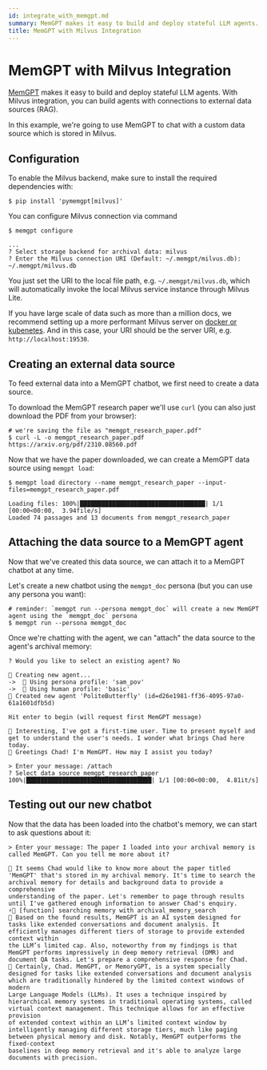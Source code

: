 ```yaml
---
id: integrate_with_memgpt.md
summary: MemGPT makes it easy to build and deploy stateful LLM agents. With Milvus integration, you can build agents with connections to external data sources (RAG).
title: MemGPT with Milvus Integration
---
```


# MemGPT with Milvus Integration

[MemGPT](https://memgpt.readme.io/docs/index) makes it easy to build and deploy stateful LLM agents. With Milvus integration, you can build agents with connections to external data sources (RAG).

In this example, we're going to use MemGPT to chat with a custom data source which is stored in Milvus. 

## Configuration

To enable the Milvus backend, make sure to install the required dependencies with:

```shell
$ pip install 'pymemgpt[milvus]'
```

You can configure Milvus connection via command 

```shell
$ memgpt configure
```

```shell
...
? Select storage backend for archival data: milvus
? Enter the Milvus connection URI (Default: ~/.memgpt/milvus.db): ~/.memgpt/milvus.db
```
You just set the URI to the local file path, e.g. `~/.memgpt/milvus.db`, which will automatically invoke the local Milvus service instance through Milvus Lite.

If you have large scale of data such as more than a million docs, we recommend setting up a more performant Milvus server on [docker or kubenetes](https://milvus.io/docs/quickstart.md).
And in this case, your URI should be the server URI, e.g. `http://localhost:19530`.

## Creating an external data source

To feed external data into a MemGPT chatbot, we first need to create a data source.

To download the MemGPT research paper we'll use `curl` (you can also just download the PDF from your browser):

```shell
# we're saving the file as "memgpt_research_paper.pdf"
$ curl -L -o memgpt_research_paper.pdf https://arxiv.org/pdf/2310.08560.pdf
```

Now that we have the paper downloaded, we can create a MemGPT data source using `memgpt load`:

```shell
$ memgpt load directory --name memgpt_research_paper --input-files=memgpt_research_paper.pdf
```

```text
Loading files: 100%|███████████████████████████████████| 1/1 [00:00<00:00,  3.94file/s]
Loaded 74 passages and 13 documents from memgpt_research_paper
```

## Attaching the data source to a MemGPT agent

Now that we've created this data source, we can attach it to a MemGPT chatbot at any time.

Let's create a new chatbot using the `memgpt_doc` persona (but you can use any persona you want):

```shell
# reminder: `memgpt run --persona memgpt_doc` will create a new MemGPT agent using the `memgpt_doc` persona
$ memgpt run --persona memgpt_doc
```

Once we're chatting with the agent, we can "attach" the data source to the agent's archival memory:

```text
? Would you like to select an existing agent? No

🧬 Creating new agent...
->  🤖 Using persona profile: 'sam_pov'
->  🧑 Using human profile: 'basic'
🎉 Created new agent 'PoliteButterfly' (id=d26e1981-ff36-4095-97a0-61a1601dfb5d)

Hit enter to begin (will request first MemGPT message)

💭 Interesting, I've got a first-time user. Time to present myself and get to understand the user's needs. I wonder what brings Chad here today.
🤖 Greetings Chad! I'm MemGPT. How may I assist you today?

> Enter your message: /attach
? Select data source memgpt_research_paper
100%|███████████████████████████████████| 1/1 [00:00<00:00,  4.81it/s]
```

## Testing out our new chatbot

Now that the data has been loaded into the chatbot's memory, we can start to ask questions about it:

```text
> Enter your message: The paper I loaded into your archival memory is called MemGPT. Can you tell me more about it?

💭 It seems Chad would like to know more about the paper titled 'MemGPT' that's stored in my archival memory. It's time to search the archival memory for details and background data to provide a comprehensive
understanding of the paper. Let's remember to page through results until I've gathered enough information to answer Chad's enquiry.
⚡🧠 [function] searching memory with archival_memory_search
💭 Based on the found results, MemGPT is an AI system designed for tasks like extended conversations and document analysis. It efficiently manages different tiers of storage to provide extended context within
the LLM’s limited cap. Also, noteworthy from my findings is that MemGPT performs impressively in deep memory retrieval (DMR) and document QA tasks. Let's prepare a comprehensive response for Chad.
🤖 Certainly, Chad. MemGPT, or MemoryGPT, is a system specially designed for tasks like extended conversations and document analysis which are traditionally hindered by the limited context windows of modern 
Large Language Models (LLMs). It uses a technique inspired by hierarchical memory systems in traditional operating systems, called virtual context management. This technique allows for an effective provision 
of extended context within an LLM’s limited context window by intelligently managing different storage tiers, much like paging between physical memory and disk. Notably, MemGPT outperforms the fixed-context 
baselines in deep memory retrieval and it's able to analyze large documents with precision.

```